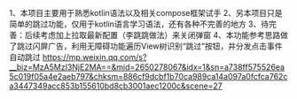 1、本项目主要用于熟悉kotlin语法以及相关compose框架试手
2、另本项目只是简单的跳过功能，仅用于kotlin语言学习语法，还有各种不完善的地方
3、待完善：后续考虑加上拉取最新配置（李跳跳做法）来关闭弹窗
4、本功能参考思路做了跳过闪屏广告，利用无障碍功能遍历View树识别“跳过”按钮，并分发点击事件自动跳过
https://mp.weixin.qq.com/s?__biz=MzA5MzI3NjE2MA==&mid=2650278067&idx=1&sn=a738ff575526ea5c019f05a4e2aeb797&chksm=886cf9dcbf1b70ca989ca14a097a0fcfca762ca3447349acc853b155610bd8cb3001aec1200c&scene=27